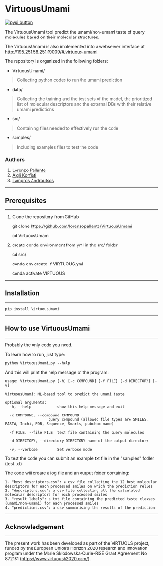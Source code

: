 # VirtuousUmami

[![pypi button][pypi_image]][pypi_link]

[pypi_image]: https://img.shields.io/pypi/v/m3ba.svg
[pypi_link]: https://pypi.org/project/m3ba/

The VirtuousUmami tool predict the umami/non-umami taste of query molecules based on their molecular structures.

The VirtuousUmami is also implemented into a webserver interface at http://195.251.58.251:19009/#/virtuous-umami

The repository is organized in the following folders:

- VirtuousUmami/

>Collecting python codes to run the umami prediction

- data/

> Collecting the training and the test sets of the model, the prioritized list of molecular descriptors and the external DBs with their relative umami predictions

- src/

> Containing files needed to effectively run the code

- samples/

> Including examples files to test the code


### Authors
1. [Lorenzo Pallante](https://github.com/lorenzopallante)
2. [Aigli Korfiati](https://github.com/aiglikorfiati)
3. [Lampros Androutsos](https://github.com/lamprosandroutsos)

----------------
## Prerequisites
----------------

1. Clone the repository from GitHub

    git clone https://github.com/lorenzopallante/VirtuousUmami

    cd VirtuousUmami

2. create conda environment from yml in the src/ folder

    cd src/

      conda env create -f VIRTUOUS.yml

      conda activate VIRTUOUS

----------------
## Installation
----------------

    pip install VirtuousUmami


---------------------------
## How to use VirtuousUmami
---------------------------

Probably the only code you need.

To learn how to run, just type:

    python VirtuousUmami.py --help

And this will print the help message of the program:

    usage: VirtuousUmami.py [-h] [-c COMPOUND] [-f FILE] [-d DIRECTORY] [-v]

    VirtuousUmami: ML-based tool to predict the umami taste

    optional arguments:
      -h, --help            show this help message and exit

      -c COMPOUND, --compound COMPOUND
                        query compound (allowed file types are SMILES, FASTA, Inchi, PDB, Sequence, Smarts, pubchem name)

      -f FILE, --file FILE  text file containing the query molecules

      -d DIRECTORY, --directory DIRECTORY name of the output directory

      -v, --verbose         Set verbose mode

To test the code you can submit an example txt file in the "samples" fodler (test.txt)      

The code will create a log file and an output folder containing:

    1. "best_descriptors.csv": a csv file collecting the 12 best molecular descriptors for each processed smiles on which the prediction relies
    2. "descriptors.csv": a csv file collecting all the calculated molecular descriptors for each processed smiles
    3. "result_labels": a txt file containing the predicted taste classes (umami/non-umami) for each processed smiles
    4. "predictions.csv": a csv summarising the results of the prediction


------------------
## Acknowledgement
------------------

The present work has been developed as part of the VIRTUOUS project, funded by the European Union’s Horizon 2020 research and innovation program under the Marie Sklodowska-Curie-RISE Grant Agreement No 872181 (https://www.virtuoush2020.com/).
